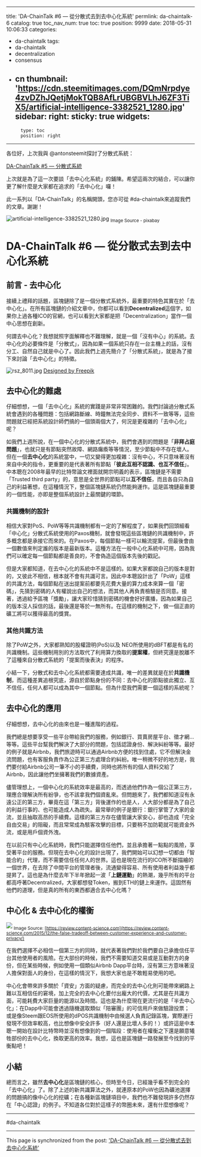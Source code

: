 
---
title: 'DA-ChainTalk #6 — 從分散式去到去中心化系統'
permlink: da-chaintalk-6
catalog: true
toc_nav_num: true
toc: true
position: 9999
date: 2018-05-31 10:06:33
categories:
- da-chaintalk
tags:
- da-chaintalk
- decentralization
- consensus
- cn
thumbnail: 'https://cdn.steemitimages.com/DQmNrpdye4zvDZhJQetjMokTQB8AfLrUBGBVLhJ6ZF3TiX5/artificial-intelligence-3382521_1280.jpg'
sidebar:
    right:
        sticky: true
widgets:
    -
        type: toc
        position: right
---


各位好，上次我與 @antonsteemit探討了分散式系統：

[DA-ChainTalk #5 — 分散式系統](https://steemit.com/da-chaintalk/@deanliu/da-chaintalk-5)

上次就是為了這一次要談「去中心化系統」的鋪陳。希望這兩次的結合，可以讓你更了解什麼是大家都在追求的「去中心化」囉！

此一系列以「DA-ChainTalk」的名稱開頭，您亦可從 #da-chaintalk來追蹤我們的文章。謝謝！

![artificial-intelligence-3382521_1280.jpg](https://cdn.steemitimages.com/DQmNrpdye4zvDZhJQetjMokTQB8AfLrUBGBVLhJ6ZF3TiX5/artificial-intelligence-3382521_1280.jpg)
<sub>Image Source - pixabay</sub>

<h1>DA-ChainTalk #6 — 從分散式去到去中心化系統</h1>

<h2>前言 - 去中心化</h2>

接續上禮拜的話題，區塊鏈除了是一個分散式系統外，最重要的特色其實在於「去中心化」。在所有區塊鏈的介紹文章中，你都可以看到**Decentralized**這個字，如果你上過各種ICO的官網，也可以看到大家都是把「Decentralization」當作一個中心思想在創新。

何謂去中心化？我想就照字面解釋也不難理解，就是一個「沒有中心」的系統。去中心化的必要條件是「分散式」，因為如果一個系統只存在一台主機上的話，沒有分工、自然自己就是中心了。因此我們上週先簡介了「分散式系統」，就是為了接下來討論「去中心化」的特徵。

![rsz_8011.jpg](https://steemitimages.com/DQmd8zpS7yFCNfYoZw3LwhZf6SgYsHJZrstJmbq2xRox2ff/rsz_8011.jpg)
<a href="https://www.freepik.com/free-vector/digital-world-map_1095019.htm">Designed by Freepik</a>

<h2>去中心化的難處</h2>

仔細想想，一個「去中心化」系統的實踐是非常非常困難的。我們討論過分散式系統會遇到的各種問題：包括網路斷線、時鐘無法完全同步、資料不一致等等，這些問題就已經把系統設計師們搞的一個頭兩個大了，何況是更複雜的「去中心化」呢？

如我們上週所說，在一個中心化的分散式系統中，我們會遇到的問題是「**非拜占庭問題**」，也就只是有節點突然故障、網路癱瘓等等情況，至少節點中不存在壞人。但在一個**去中心化**的系統當中，一切又變得更加複雜：沒有中心，不只意味著沒有來自中央的指令，更重要的是代表著所有節點「**彼此互相不認識、也互不信任**」。中本聰在2008年最早的比特幣論文裡面就開宗明義的表示，區塊鏈是不需要「Trusted third party」的，意思是全世界的節點可以**互不信任**，而且各自只為自己的利益著想，在這種情況下，整個區塊鏈系統仍然能夠運作。這是區塊鏈最重要的一個性能，亦即是整個系統設計上最關鍵的環節。

<h3>共識機制的設計</h3>

相信大家對PoS、PoW等等共識機制都有一定的了解程度了，如果我們回頭細看「中心化」分散式系統使用的Paxos機制，就會發現這些區塊鏈的共識機制中，許多概念都是承接它而來的。在Paxos中，每個節點一樣可以輪流提案，但最後會由一個數值來判定誰的版本是最新版本。這種方法在一般中心化系統中可用，因為我們可以確定每一個節點都是善良的，不會偽造這個版本先後的戳記。

但是大家都知道，在去中心化的系統中不是這樣的。如果大家都說自己的版本是對的，又彼此不相信，根本就不會有共識可言。因此中本聰設計出了「PoW」這樣的共識方法，每個節點在送出提案前都要先花費大量的算力成本來算一個「密碼」，先猜到密碼的人有權說出自己的想法，而其他人再負責檢驗是否同意。接著，透過給予區塊「獎勵」，讓大家珍惜猜到密碼的機會好好廣播，因為如果自己的版本沒人採信的話，最後還是等於一無所有。在這樣的機制之下，做一個正直的礦工將可以獲得最高的獎賞。

<h3>其他共識方法</h3>

除了PoW之外，大家都熟知的股權證明(PoS)以及 NEO所使用的dBFT都是有名的共識機制。這些機制用別的方法取代了利用算力換取的**提案權**，但終究還是脫離不了這種來自分散式系統的「提案而後表決」的程序。

小結一下，分散式和去中心化系統都需要達成共識，唯一的差異就是在於**共識機制**，而這種差異追根究底，源自於節點身份的不同：去中心化的節點彼此獨立、互不信任，任何人都可以成為其中一個節點。但為什麼我們需要一個這樣的系統呢？

<h2>去中心化的應用</h2>

仔細想想，去中心化的由來也是一種進階的過程。

我們總是想要享受一些平台帶給我們的服務，例如銀行、買賣房屋平台、徵才網...等等。這些平台幫我們解決了大部分的問題，包括認證身份、解決糾紛等等。最好的例子就是Airbnb，我們旅遊時可以通過Airbnb方便的找到住處，它不但解決金流問題，也有客服負責作為公正第三方處理合約糾紛。唯一稍微不好的地方是，我們要付給Airbnb公司一筆不小的手續費，同時也將所有的個人資料交給了Airbnb，因此讓他們坐擁著我們的數據資產。

儘管理想上，一個中心化的系統效率是最高的，而透過他們作為一個公正第三方，理應合理解決所有紛爭，也不該拿我們個資亂來。但問題來了，我們都知道沒有永遠公正的第三方，畢竟在這「第三方」背後運作的也是人，人大部分都是為了自己的利益行事的、也可能造成人為疏失。最常舉的例子是銀行：銀行掌管了大家的金流，並且抽取高昂的手續費。這樣的第三方存在儘管讓大家安心，卻也造成「完全自由交易」的阻礙，而且常常成為駭客攻擊的目標，只要稍不加防範就可能資金外流，或是用戶個資外洩。

在以前只有中心化系統時，我們只能選擇信任他們，並且承擔著一點點的風險，享受著平台的服務。但現在去中心化的設計出現了，我們開始可以幻想一切都由「智能合約」代理，而不需要信任任何人的世界。這也是現在流行的ICO所不斷描繪的一個世界，在去除了中間平台的管理者後，流通變得容易、所有使用者利益幾乎都提昇了。這也是為什麼去年下半年掀起一波「**上鏈運動**」的熱潮，幾乎所有的平台都高呼著Decentralized，大家都想發Token，搬到ETH的鏈上來運作。這固然有他們的道理，但是真的所有的東西都適合去中心化嗎？

<h2>中心化 & 去中心化的權衡</h2>

![](https://cdn.steemitimages.com/DQmS3EHYrKmoJFwb9qDWtkbP9JiCF122HX2TRJJFHxqzcFt/image.png)
<sub>Image Source: [https://review.content-science.com](https://review.content-science.com/2015/12/the-false-tradeoff-between-customer-experience-and-customer-privacy/) </sub>

在我們選擇不必相信一個第三方的同時，就代表著我們對於我們要自己承擔信任平台其他使用者的風險。在大部份的時候，我們不需要知道交易或是互動對方的身份，但在某些時候，例如使用一個類似Airbnb Dapp平台時，沒有第三方意味著沒人擔保對面人的身份，在這樣的情況下，我想大家也是不敢輕易使用的吧。

中心化會帶來許多關於「資安」方面的疑慮，而完全的去中心化則可能帶來網路上難以互相信任的窘境，加上完全的去中心化要付出龐大的代價，尤其是在共識方面，可能耗費大家巨量的能源以及時間。這也是為什麼現在更流行的是「半去中心化」：在Dapp中可能會透過隨機選取類似「陪審團」的可信用戶來做驗證投票；或是像Steem跟EOS所使用的dPOS共識機制中由候選人負責記錄區塊，實際運行發現不但效率較高，也比想像中安全許多（好人還是比壞人多的！）或許這是中本聰一開始在設計比特幣時並沒有想像到的一個階段：使用者在權衡之下還是願意犧牲部份的去中心化，換取更高的效率。我想，這也是區塊鏈一路發展至今找到的平衡點吧！


<h2>小結</h2>

總而言之，雖然**去中心化**是區塊鏈的核心，但時至今日，已經幾乎看不到完全的「去中心化」了。除了上述的新共識算法之外，就連原本的PoW也因為礦池選擇的問題搞的像中心化的挖礦；在各種新區塊鏈項目中，我們也不難發現許多仍然存在「中心認證」的例子。不知道各位對於這樣子的幣圈未來，還有什麼想像呢？

*****
#da-chaintalk

- - -

This page is synchronized from the post: ['DA-ChainTalk #6 — 從分散式去到去中心化系統'](https://steemit.com/@deanliu/da-chaintalk-6)
